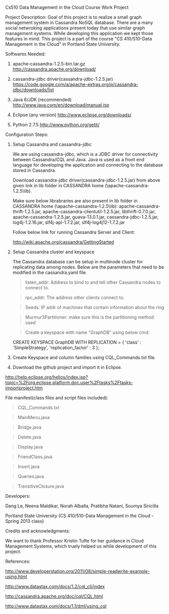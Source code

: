 Cs510 Data Management in the Cloud Course Work Project

Project Description: 
Goal of this project is to realize a small graph management system in Cassandra NoSQL database. 
There are a many social netwroking applications present today that use similar graph management systems. While developing this application we kept those features in mind.
This project is a part of the course "CS 410/510-Data Management in the Cloud" in Portland State University.


Softwares Needed:

1. apache-cassandra-1.2.5-bin.tar.gz
http://cassandra.apache.org/download/

2. cassandra-jdbc driver(cassandra-jdbc-1.2.5.jar)
https://code.google.com/a/apache-extras.org/p/cassandra-jdbc/downloads/list

3. Java 6/JDK (recommended)
http://www.java.com/en/download/manual.jsp

4. Eclipse (any version)
http://www.eclipse.org/downloads/

5. Python 2.7.5
http://www.python.org/getit/


Configuration Steps:

1. Setup  Cassandra and cassandra-jdbc

   We are using cassandra-jdbc, which is a JDBC driver for connectivity between Cassandra/CQL and Java.
   Java is used as a front end language for developing the application and connecting to the database stored in Cassandra.

   Download cassandra-jdbc driver(cassandra-jdbc-1.2.5.jar) from above given link in lib folder in CASSANDRA home (\apache-cassandra-1.2.5\lib).

   Make sure below librabraries are also present in lib folder in CASSANDRA home (\apache-cassandra-1.2.5\lib):
   apache-cassandra-thrift-1.2.5.jar, 
   apache-cassandra-clientutil-1.2.5.jar, 
   libthrift-0.7.0.jar, 
   apache-cassandra-1.2.5.jar, 
   guava-13.0.1.jar, 
   cassandra-jdbc-1.2.5.jar, 
   log4j-1.2.16.jar, 
   slf4j-api-1.7.2.jar, 
   slf4j-log4j12-1.7.2.jar

   Follow below link for running Cassandra Server and Client:

   http://wiki.apache.org/cassandra/GettingStarted

2. Setup Cassandra cluster and keyspace
   
   The Cassandra database can be setup in multinode cluster for replicating data among nodes. Below are the parameters that need to be modified in the cassandra.yaml file.
   
   > listen_addr: Address to bind to and tell other Cassandra nodes to connect to.

   > rpc_addr: The address other clients connect to.

   > Seeds: IP addr of machines that contain information about the ring

   > Murmur3Partitioner: make sure this is the partitioning method used
   
   > Create a keyspace with name "GraphDB" using below cmd:
   
      CREATE KEYSPACE GraphDB
      WITH REPLICATION = { 'class' : 'SimpleStrategy', 'replication_factor' : 3 }; 

3. Create Keyspace and column families using CQL_Commands.txt file.

4. Download the github project and import it in Eclipse.

http://help.eclipse.org/helios/index.jsp?topic=%2Forg.eclipse.platform.doc.user%2Ftasks%2Ftasks-importproject.htm


File manifest(class files and script files included):

   > CQL_Commands.txt
   
   > MainMenu.java

   > Bridge.java

   > Delete.java

   > Display.java

   > FriendClass.java

   > Insert.java

   > Queries.java

   > TransitiveClosure.java


Developers:

Dang Le, Neena Maldikar, Norah Alballa, Pratibha Natani, Soumya Siricilla

Portland State University (CS 410/510-Data Management in the Cloud  - Spring 2013 class)

Credits and acknowledgments:

We want to thank Professor Kristin Tufte for her guidance in Cloud Management Systems, which truely helped us while development of this project.

References:

http://www.developerstation.org/2011/08/simple-readwrite-example-using.html

http://www.datastax.com/docs/1.2/cql_cli/index

http://cassandra.apache.org/doc/cql/CQL.html

http://www.datastax.com/docs/1.1/dml/using_cql
